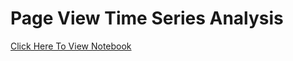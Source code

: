 # Page View Time Series Analysis
[Click Here To View Notebook](https://github.com/mathias-wb/page-view-time-series-visualisations/blob/main/main.ipynb)
